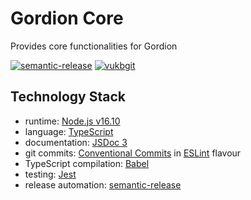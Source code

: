 # Gordion Core #

Provides core functionalities for Gordion

[![semantic-release](https://img.shields.io/badge/%20%20%F0%9F%93%A6%F0%9F%9A%80-semantic--release-e10079.svg)](https://github.com/semantic-release/semantic-release)
[![vukbgit](https://circleci.com/gh/vukbgit/gordion-core.svg?style=svg)](https://app.circleci.com/pipelines/github/vukbgit)


## Technology Stack ##

* runtime: [Node.js v16.10](https://nodejs.org/dist/latest-v16.x/docs/api/)
* language: [TypeScript](https://www.typescriptlang.org/)
* documentation: [JSDoc 3](https://jsdoc.app)
* git commits: [Conventional Commits](https://www.conventionalcommits.org/en/v1.0.0/) in [ESLint](https://github.com/conventional-changelog/conventional-changelog/tree/master/packages/conventional-changelog-eslint) flavour
* TypeScript compilation: [Babel](https://github.com/babel)
* testing: [Jest](https://jestjs.io)
* release automation: [semantic-release](https://github.com/semantic-release/semantic-release)

